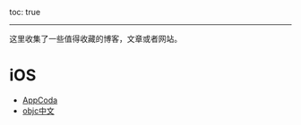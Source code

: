 toc: true

------



这里收集了一些值得收藏的博客，文章或者网站。



# iOS

* [AppCoda](http://www.appcoda.com)
* [objc中文](http://objcio.cn)